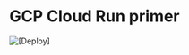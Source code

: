 # GCP Cloud Run primer

![[Deploy]](https://deploy.cloud.run/button.svg?https://github.com/begoon/cloudrun-primer)
